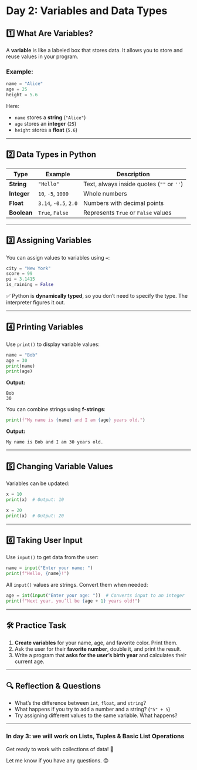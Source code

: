# **Day 2: Variables and Data Types**  

## **1️⃣ What Are Variables?**  
A **variable** is like a labeled box that stores data. It allows you to store and reuse values in your program.  

### **Example:**  
```python
name = "Alice"
age = 25
height = 5.6
```
Here:  
- `name` stores a **string** (`"Alice"`)  
- `age` stores an **integer** (`25`)  
- `height` stores a **float** (`5.6`)  

---

## **2️⃣ Data Types in Python**  

| **Type**     | **Example**            | **Description**                          |
|-------------|------------------------|------------------------------------------|
| **String**  | `"Hello"`               | Text, always inside quotes (`""` or `''`) |
| **Integer** | `10`, `-5`, `1000`      | Whole numbers                           |
| **Float**   | `3.14`, `-0.5`, `2.0`   | Numbers with decimal points             |
| **Boolean** | `True`, `False`         | Represents `True` or `False` values     |

---

## **3️⃣ Assigning Variables**
You can assign values to variables using `=`:
```python
city = "New York"
score = 99
pi = 3.1415
is_raining = False
```

✅ Python is **dynamically typed**, so you don’t need to specify the type. The interpreter figures it out.

---

## **4️⃣ Printing Variables**  
Use `print()` to display variable values:  
```python
name = "Bob"
age = 30
print(name)
print(age)
```
**Output:**  
```
Bob
30
```

You can combine strings using **f-strings**:  
```python
print(f"My name is {name} and I am {age} years old.")
```
**Output:**  
```
My name is Bob and I am 30 years old.
```

---

## **5️⃣ Changing Variable Values**
Variables can be updated:
```python
x = 10
print(x)  # Output: 10

x = 20
print(x)  # Output: 20
```

---

## **6️⃣ Taking User Input**
Use `input()` to get data from the user:
```python
name = input("Enter your name: ")
print(f"Hello, {name}!")
```

All `input()` values are strings. Convert them when needed:
```python
age = int(input("Enter your age: "))  # Converts input to an integer
print(f"Next year, you’ll be {age + 1} years old!")
```

---

## **🛠️ Practice Task**
1. **Create variables** for your name, age, and favorite color. Print them.
2. Ask the user for their **favorite number**, double it, and print the result.
3. Write a program that **asks for the user’s birth year** and calculates their current age.

---

## **🔍 Reflection & Questions**
- What’s the difference between `int`, `float`, and `string`?  
- What happens if you try to add a number and a string? (`"5" + 5`)  
- Try assigning different values to the same variable. What happens?  

---

### **In day 3: we will work on Lists, Tuples & Basic List Operations**  
Get ready to work with collections of data! 🚀  

Let me know if you have any questions. 😊
